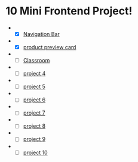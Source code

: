 # 10 Mini Frontend Project!
* - [x] [Navigation Bar](https://github.com/Kumarsanjeet1/10_Mini_project/tree/main/nav_Bar)
* - [x] [product preview card](https://github.com/Kumarsanjeet1/10_Mini_project/tree/main/product_preview_card)
* - [ ] [Classroom](https://github.com/Kumarsanjeet1/10_Mini_project/tree/main/classroom)
* - [ ] [project 4]()
* - [ ] [project 5]()
* - [ ] [project 6]()
* - [ ] [project 7]()
* - [ ] [project 8]()
* - [ ] [project 9]()
* - [ ] [project 10]()

